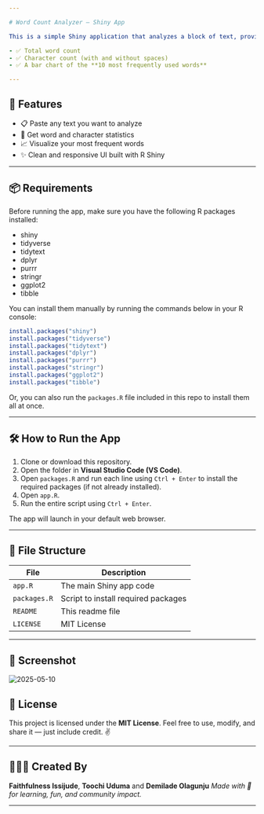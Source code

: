 ```yaml
---

# Word Count Analyzer – Shiny App

This is a simple Shiny application that analyzes a block of text, providing:

- ✅ Total word count  
- ✅ Character count (with and without spaces)  
- ✅ A bar chart of the **10 most frequently used words**

---
```


## 🚀 Features

- 📋 Paste any text you want to analyze  
- 🔢 Get word and character statistics  
- 📈 Visualize your most frequent words  
- ✨ Clean and responsive UI built with R Shiny

---

## 📦 Requirements

Before running the app, make sure you have the following R packages installed:

* shiny
* tidyverse
* tidytext
* dplyr
* purrr
* stringr
* ggplot2
* tibble

You can install them manually by running the commands below in your R console:

```r
install.packages("shiny")
install.packages("tidyverse")
install.packages("tidytext")
install.packages("dplyr")
install.packages("purrr")
install.packages("stringr")
install.packages("ggplot2")
install.packages("tibble")
```

Or, you can also run the `packages.R` file included in this repo to install them all at once.

---

## 🛠️ How to Run the App

1. Clone or download this repository.
2. Open the folder in **Visual Studio Code (VS Code)**.
3. Open `packages.R` and run each line using `Ctrl + Enter` to install the required packages (if not already installed).
4. Open `app.R`.
5. Run the entire script using `Ctrl + Enter`.

The app will launch in your default web browser.

---

## 📁 File Structure

| File         | Description                         |
| ------------ | ----------------------------------- |
| `app.R`      | The main Shiny app code             |
| `packages.R` | Script to install required packages |
| `README`     | This readme file                    |
| `LICENSE`    | MIT License                         |

---

## 📸 Screenshot


![2025-05-10](https://github.com/user-attachments/assets/372d4cba-56da-413a-bf39-1d125dec7414)


## 📃 License

This project is licensed under the **MIT License**.
Feel free to use, modify, and share it — just include credit. ✌️

---

## 🙋🏽‍♀️ Created By

**Faithfulness Issijude**, **Toochi Uduma** and **Demilade Olagunju**
*Made with 💙 for learning, fun, and community impact.*



---
